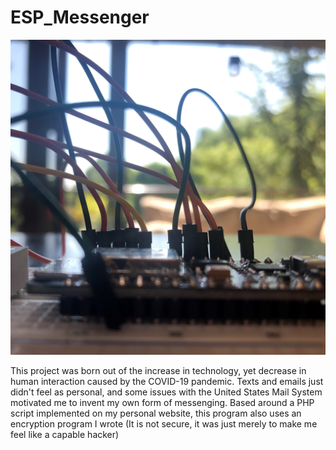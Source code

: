# ESP_Messenger

![Image of Messenger Wiring](messagewiring1.jpg)

This project was born out of the increase in technology, yet decrease in human interaction caused by the COVID-19 pandemic. Texts and emails just didn't feel as personal, and some issues with the United States Mail System motivated me to invent my own form of messenging. Based around a PHP script implemented on my personal website, this program also uses an encryption program I wrote (It is not secure, it was just merely to make me feel like a capable hacker)
